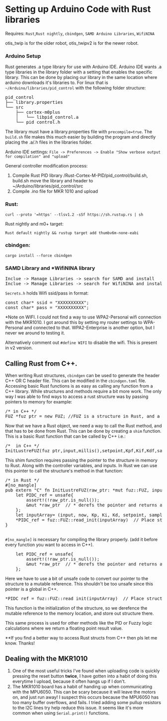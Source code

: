 # Setting up Arduino Code with Rust libraries

Requires: `Rust`,`Rust nightly`, `cbindgen`, `SAMD Arduino Libraries`, `WifiNINA`

otis_twip is for the older robot, otis_twipv2 is for the newer robot.  

### Arduino Setup
Rust generates .a type library for use with Arduino IDE.  Arduino IDE wants .a type libraries in the library folder with a setting that enables the specific library.
This can be done by placing our library in the same location where arduino downloads it's libraries to.  For linux that
is `~/Arduino/libraries/pid_control` with the following folder structure:
<pre>
pid_control
├── library.properties
└── src
    ├── cortex-m0plus
    │   └── libpid_control.a
    └── pid_control.h
</pre>

The library must have a library.properties file with `precompile=true`. 
The `build.sh` file makes this much easier by building the program and 
directly placing the .a/.h files in the libraries folder.

Arduino IDE settings: `File -> Preferences -> Enable "Show verbose output for compilation" and "upload"`

General controller modification process:
1. Compile Rust PID library /Rust-Cortex-M-PID/pid_control/build.sh, build.sh move the library and header to ~/Arduino/libraries/pid_control/src
2. Compile .ino file for MKR 1010 and upload


### Rust: 

`curl --proto '=https' --tlsv1.2 -sSf https://sh.rustup.rs | sh`

Rust nightly and m0+ target:

`Rust default nightly && rustup target add thumbv6m-none-eabi`

### cbindgen:

`cargo install --force cbindgen`

### SAMD Library and *WifiNINA library
<pre>
Inclue -> Manage Libraries -> search for SAMD and install
Inclue -> Manage Libraries -> search for WifiNINA and install 
</pre>

`Secrets.h` holds Wifi ssid/pass in format:
<pre>
const char* ssid = "XXXXXXXXXX";
const char* pass = "XXXXXXXXXX";
</pre>

*Note on WIFI.  I could not find a way to use WPA2-Personal wifi connection with the MKR1010.
I got around this by setting my router settings to WPA-Personal and connected to that.  WPA2-Enterprise is another option, but I never we around to testing it.

Alternatively comment out `#define WIFI` to disable the wifi.  This is present in v2 version.  

## Calling Rust from C++.
When writing Rust structures, `cbindgen` can be used to generate the header C++ OR C header file.
This can be modified in the `cbindgen.toml` file.  Accessing basic Rust functions is as easy as calling any function from a C++ library.
While structures and methods require a bit more work.  The only way I was able to find ways to access a rust structure was by passing pointers to memory for example:
<pre>
/* in C++ */
FUZ *fuz_ptr = new FUZ; //FUZ is a structure in Rust, and a class in the librarie's .h file
</pre>

Now that we have a Rust object, we need a way to call the Rust method, and that has to be done from Rust.  This can be done by creating a `shim` function.  This is a basic Rust function that can be called by C++ i.e.:
<pre>
/*  in C++ */
InitLustreFUZ(fuz_ptr,input,millis(),setpoint,Kpf,Kif,Kdf,sampleRate);  //
</pre>
This shim function requires passing the pointer to the structure in memory to Rust.  Along with the controller variables, and inputs.  In Rust we can use this pointer to call the structure's method in that function:
<pre>
/* in Rust */
#[no_mangle]
pub extern "C" fn InitLustreFUZ(raw_ptr: *mut fuz::FUZ, input: f64, now: f64, setpoint: f64, Kp: f64, Ki: f64, Kd: f64, sampleTime:f64) {
    let PIDC_ref = unsafe{
        assert!(!raw_ptr.is_null());
        &mut *raw_ptr  // * derefs the pointer and returns a mutable reference to our data location
    };
    let inputArray= (input, now, Kp, Ki, Kd, setpoint, sampleTime);
    *PIDC_ref = fuz::FUZ::read_init(inputArray)  // Place struct in deferenced location PIDC_ref
}

</pre>
`#[no_mangle]` is necessary for compiling the library properly.  (add it before every function you want to access in C++).

<pre>
    let PIDC_ref = unsafe{
        assert!(!raw_ptr.is_null());
        &mut *raw_ptr  // * derefs the pointer and returns a mutable reference to our data location
    };
</pre>
Here we have to use a bit of unsafe code to convert our pointer to the structure to a mutable reference.  This shouldn't be too unsafe since this pointer is a global in C++.

<pre>
*PIDC_ref = fuz::FUZ::read_init(inputArray)  // Place struct in deferenced location PIDC_ref
</pre>
This function is the initialization of the structure, so we derefence the mutable reference to the memory location, and store out structure there.

This same process is used for other methods like the PID or Fuzzy logic calculations where we return a floating point result value.

**If you find a better way to access Rust structs from C++ then pls let me know.  Thanks!


## Dealing with the MKR1010
1. One of the most useful tricks I've found when uploading code is quickly pressing the reset button **twice**, I have gotten into a habit of doing this everytime I upload, because it often hangs up if I don't.
2. The MKR1010 board has a habit of handing up when communicating with the MPU6050.  This can be scary because it will leave the motors on, and just run away!  I suspect this occurs because the MPU6050 has too many buffer overflows, and fails.  I tried adding some pullup resistors to the I2C lines try help reduce this issue.  It seems like it's more common when using `Serial.print()` functions.
